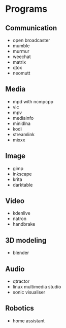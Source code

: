 # Programs

## Communication
- open broadcaster
- mumble
- murmur
- weechat
- matrix
- qtox
- neomutt

## Media
- mpd with ncmpcpp
- vlc
- mpv
- mediainfo
- minidlna
- kodi
- streamlink
- mixxx

## Image
- gimp
- inkscape
- krita
- darktable

## Video
- kdenlive
- natron
- handbrake

## 3D modeling
- blender

## Audio
- qtractor
- linux multimedia studio
- sonic visualiser

## Robotics
- home assistant
